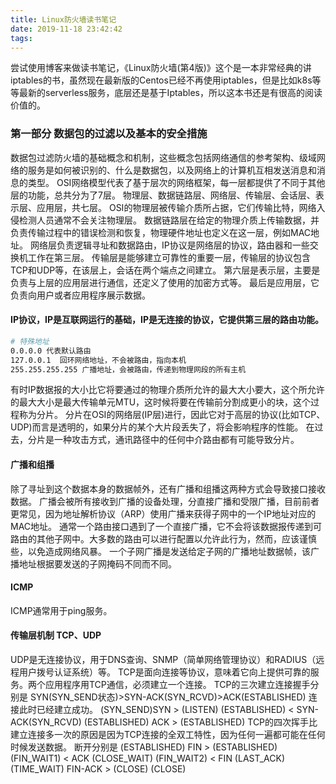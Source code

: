 ```yaml
---
title: Linux防火墙读书笔记
date: 2019-11-18 23:42:42
tags:
---
```

尝试使用博客来做读书笔记，《Linux防火墙(第4版)》这个是一本非常经典的讲iptables的书，虽然现在最新版的Centos已经不再使用iptables，但是比如k8s等等最新的serverless服务，底层还是基于Iptables，所以这本书还是有很高的阅读价值的。
### 第一部分 数据包的过滤以及基本的安全措施
数据包过滤防火墙的基础概念和机制，这些概念包括网络通信的参考架构、级域网络的服务是如何被识别的、什么是数据包，以及网络上的计算机互相发送消息和消息的类型。
OSI网络模型代表了基于层次的网络框架，每一层都提供了不同于其他层的功能，总共分为了7层。
物理层、数据链路层、网络层、传输层、会话层、表示层、应用层，共七层。
OSI的物理层被传输介质所占据，它们传输比特，网络入侵检测人员通常不会关注物理层。
数据链路层在给定的物理介质上传输数据，并负责传输过程中的错误检测和恢复，物理硬件地址也定义在这一层，例如MAC地址。
网络层负责逻辑寻址和数据路由，IP协议是网络层的协议，路由器和一些交换机工作在第三层。
传输层是能够建立可靠性的重要一层，传输层的协议包含TCP和UDP等，在该层上，会话在两个端点之间建立。
第六层是表示层，主要是负责与上层的应用层进行通信，还定义了使用的加密方式等。
最后是应用层，它负责向用户或者应用程序展示数据。


#### IP协议，IP是互联网运行的基础，IP是无连接的协议，它提供第三层的路由功能。
```bash 
# 特殊地址
0.0.0.0 代表默认路由
127.0.0.1  回环网络地址，不会被路由，指向本机
255.255.255.255 广播地址，会被路由，传递到物理网段的所有主机
```
有时IP数据报的大小比它将要通过的物理介质所允许的最大大小要大，这个所允许的最大大小是最大传输单元MTU，这时候将要在传输前分割成更小的块，这个过程称为分片。
分片在OSI的网络层(IP层)进行，因此它对于高层的协议(比如TCP、UDP)而言是透明的，如果分片的某个大片段丢失了，将会影响程序的性能。
在过去，分片是一种攻击方式，通讯路径中的任何中介路由都有可能导致分片。
#### 广播和组播
除了寻址到这个数据本身的数据帧外，还有广播和组播这两种方式会导致接口接收数据。
广播会被所有接收到广播的设备处理，分直接广播和受限广播，目前前者更常见，因为地址解析协议（ARP）使用广播来获得子网中的一个IP地址对应的MAC地址。
通常一个路由接口遇到了一个直接广播，它不会将该数据报传递到可路由的其他子网中。大多数的路由可以进行配置以允许此行为，然而，应该谨慎些，以免造成网络风暴。
一个子网广播是发送给定子网的广播地址数据帧，该广播地址根据要发送的子网掩码不同而不同。
#### ICMP
ICMP通常用于ping服务。

#### 传输层机制 TCP、UDP
UDP是无连接协议，用于DNS查询、SNMP（简单网络管理协议）和RADIUS（远程用户拨号认证系统）等。
TCP是面向连接等协议，意味着它向上提供可靠的服务。两个应用程序用TCP通信，必须建立一个连接。
TCP的三次建立连接握手分别是 SYN(SYN_SEND状态)>SYN-ACK(SYN_RCVD)>ACK(ESTABLISHED) 连接此时已经建立成功。
(SYN_SEND)SYN > (LISTEN)
(ESTABLISHED) < SYN-ACK(SYN_RCVD)
(ESTABLISHED) ACK > (ESTABLISHED)
TCP的四次挥手比建立连接多一次的原因是因为TCP连接的全双工特性，因为任何一遍都可能在任何时候发送数据。
断开分别是
(ESTABLISHED) FIN > (ESTABLISHED)
(FIN_WAIT1) < ACK (CLOSE_WAIT)
(FIN_WAIT2) < FIN (LAST_ACK)
(TIME_WAIT) FIN-ACK > (CLOSE)
(CLOSE)